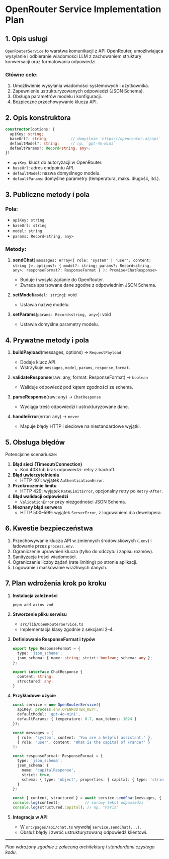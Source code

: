 # OpenRouter Service Implementation Plan

## 1. Opis usługi
`OpenRouterService` to warstwa komunikacji z API OpenRouter, umożliwiająca wysyłanie i odbieranie wiadomości LLM z zachowaniem struktury konwersacji oraz formatowania odpowiedzi.

### Główne cele:
1. Umożliwienie wysyłania wiadomości systemowych i użytkownika.
2. Zapewnienie ustrukturyzowanych odpowiedzi (JSON Schema).
3. Obsługa parametrów modelu i konfiguracji.
4. Bezpieczne przechowywanie klucza API.

## 2. Opis konstruktora
```ts
constructor(options: {
  apiKey: string;
  baseUrl?: string;          // domyślnie `https://openrouter.ai/api`
  defaultModel?: string;     // np. `gpt-4o-mini`
  defaultParams?: Record<string, any>;
})
```
- `apiKey`: klucz do autoryzacji w OpenRouter.
- `baseUrl`: adres endpointu API.
- `defaultModel`: nazwa domyślnego modelu.
- `defaultParams`: domyślne parametry (temperatura, maks. długość, itd.).

## 3. Publiczne metody i pola

### Pola:
- `apiKey: string`
- `baseUrl: string`
- `model: string`
- `params: Record<string, any>`

### Metody:
1. **sendChat**(
    `messages: Array<{ role: 'system' | 'user'; content: string }>,`
    `options?: { model?: string; params?: Record<string, any>; responseFormat?: ResponseFormat }
  ): Promise<ChatResponse>`
   - Buduje i wysyła żądanie do OpenRouter.
   - Zwraca sparsowane dane zgodne z odpowiednim JSON Schema.

2. **setModel**(`model: string`): void
   - Ustawia nazwę modelu.

3. **setParams**(`params: Record<string, any>`): void
   - Ustawia domyślne parametry modelu.

## 4. Prywatne metody i pola

1. **buildPayload**(messages, options) → `RequestPayload`
   - Dodaje klucz API.
   - Wstrzykuje `messages`, `model`, `params`, `response_format`.

2. **validateResponse**(raw: any, format: ResponseFormat) → `boolean`
   - Waliduje odpowiedź pod kątem zgodności ze schema.

3. **parseResponse**(raw: any) → `ChatResponse`
   - Wyciąga treść odpowiedzi i ustrukturyzowane dane.

4. **handleError**(error: any) → `never`
   - Mapuje błędy HTTP i sieciowe na niestandardowe wyjątki.

## 5. Obsługa błędów

Potencjalne scenariusze:
1. **Błąd sieci (Timeout/Connection)**
   - Kod 408 lub brak odpowiedzi: retry z backoff.
2. **Błąd uwierzytelnienia**
   - HTTP 401: wyjątek `AuthenticationError`.
3. **Przekroczenie limitu**
   - HTTP 429: wyjątek `RateLimitError`, opcjonalny retry po `Retry-After`.
4. **Błąd walidacji odpowiedzi**
   - `ValidationError` przy niezgodności JSON Schema.
5. **Nieznany błąd serwera**
   - HTTP 500–599: wyjątek `ServerError`, z logowaniem dla dewelopera.

## 6. Kwestie bezpieczeństwa

1. Przechowywanie klucza API w zmiennych środowiskowych (`.env`) i ładowanie przez `process.env`.
2. Ograniczenie uprawnień klucza (tylko do odczytu i zapisu rozmów).
3. Sanityzacja treści wiadomości.
4. Ograniczanie liczby żądań (rate limiting) po stronie aplikacji.
5. Logowanie i maskowanie wrażliwych danych.

## 7. Plan wdrożenia krok po kroku

1. **Instalacja zależności**
   ```bash
   pnpm add axios zod
   ```

2. **Stworzenie pliku serwisu**
   - `src/lib/OpenRouterService.ts`
   - Implementacja klasy zgodnie z sekcjami 2–4.

3. **Definiowanie ResponseFormat i typów**
   ```ts
   export type ResponseFormat = {
     type: 'json_schema';
     json_schema: { name: string; strict: boolean; schema: any };
   };

   export interface ChatResponse {
     content: string;
     structured: any;
   }
   ```

4. **Przykładowe użycie**
   ```ts
   const service = new OpenRouterService({
     apiKey: process.env.OPENROUTER_KEY!,
     defaultModel: 'gpt-4o-mini',
     defaultParams: { temperature: 0.7, max_tokens: 1024 }
   });

   const messages = [
     { role: 'system', content: 'You are a helpful assistant.' },
     { role: 'user', content: 'What is the capital of France?' }
   ];

   const responseFormat: ResponseFormat = {
     type: 'json_schema',
     json_schema: {
       name: 'capitalResponse',
       strict: true,
       schema: { type: 'object', properties: { capital: { type: 'string' } }, required: ['capital'] }
     }
   };

   const { content, structured } = await service.sendChat(messages, { responseFormat });
   console.log(content);           // surowy tekst odpowiedzi
   console.log(structured.capital); // np. "Paris"
   ```

5. **Integracja w API**
   - W `src/pages/api/chat.ts` wywołaj `service.sendChat(...)`.
   - Obsłuż błędy i zwróć ustrukturyzowaną odpowiedź klientowi.

---

*Plan wdrożony zgodnie z zalecaną architekturą i standardami czystego kodu.* 